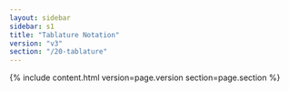 ```yaml
---
layout: sidebar
sidebar: s1
title: "Tablature Notation"
version: "v3"
section: "/20-tablature"
---
```

{% include content.html version=page.version section=page.section %}